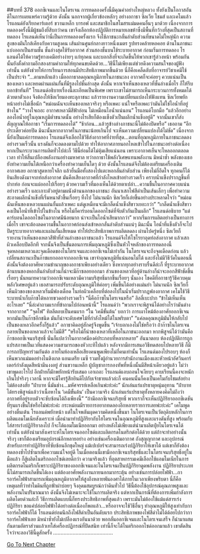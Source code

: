 ##บทที่ 378 ออกซิเจนและไนโตรเจน
การทดลองครั้งนี้มีคุณค่าอย่างใหญ่หลวง ทั้งยังเป็นโอกาสอันดีในการเผยแพร่ความรู้ด้วย ดังนั้น นอกจากผู้เกี่ยวข้องหลักๆ อย่างอกาธา ซิลเวีย ไชมส์ และเคโมแล้ว โรแลนด์ยังเรียกคาร์เตอร์ ขวานเหล็ก บารอฟ และสมาชิกในสโมสรแม่มดคนอื่นๆ มาด้วย เนื่องจากการทดลองครั้งนี้มีผู้ชมถึงยี่สิบกว่าคน เขาจึงเลือกห้องปฏิบัติการหมายเลขห้าซึ่งมีพื้นที่กว้างที่สุดเป็นสถานที่ทดลอง
โรแลนด์เห็นว่านี่เป็นการทดลองครั้งแรก จึงใช้ภาชนะกลั่นลำดับส่วนที่ขนาดไม่ใหญ่นัก ความสูงของมันใกล้เคียงกับความสูงคน เส้นผ่านศูนย์กลางยาวหนึ่งเมตร รูปทรงคล้ายหอคอย ด้านในภาชนะแบ่งออกเป็นสามชั้น ชั้นล่างสุดใช้รับอากาศ ส่วนสองชั้นบนใช้ระบายอากาศ
ก่อนเริ่มการทดลอง โรแลนด์ได้ให้ความรู้ทางเคมีอย่างง่ายๆ แก่ทุกคน และบอกสิ่งที่จะเกิดขึ้นให้พวกเขารู้ล่วงหน้า พร้อมกันนั้นยังตั้งคำถามอีกสองสามคำถามให้ทุกคนขบคิดด้วย...วิธีนี้ไม่เพียงแต่ช่วยดึงความสนใจของผู้ฟังเท่านั้น แต่ยังช่วยให้การเรียนการสอนมีประสิทธิภาพมากขึ้นด้วย นี่ก็คือเคล็ดลับที่อาจารย์วิชาเคมีใช้เป็นประจำ
“...ตามหลักแล้ว เมื่ออกาธาลดอุณหภูมิภายในภาชนะลง อากาศก็จะค่อยๆ ควบแน่นเป็นของเหลว และหยดผ่านแผ่นกั้นที่มีรูลงไปชั้นล่างสุด ดังนั้น หากเจ้าเห็นของเหลวที่ชั้นล่างเมื่อไร ก็ให้รีบบอกข้าทันที”
โรแลนด์อธิบายเรื่องนี้ละเอียดเป็นพิเศษ เพราะเขาไม่สามารถเห็นกระบวนการทั้งหมดได้ด้วยตาตัวเอง จึงต้องให้ซิลเวียมองทะลุภาชนะ แล้วรายงานความเปลี่ยนแปลงให้ฟังแทน
ซิลเวียพยักหน้าอย่างไม่เชื่อนัก “หม่อมฉันจะเห็นของเหลวจริงๆ หรือเพคะ แน่ใจหรือเพคะว่ามันไม่ใช่ไอน้ำที่อยู่ข้างใน”
“วางใจเถอะ อากาศเหลวมีสีฟ้าอ่อน ไม่เหมือนไอน้ำแน่นอน” โรแลนด์โบกมือ “แล้วอีกอย่าง ลองไอน้ำอยู่ในอุณหภูมิต่ำขนาดนั้น อย่างไรเสียก็ต้องแข็งตัวเป็นผลึกน้ำแข็งอยู่ดี” จากนั้นเขาก็ส่งสัญญาณให้อกาธา “เริ่มการทดลองได้”
“ช้าก่อน...แล้วรูข้างล่างภาชนะนี่ไม่ต้องปิดหรือ” เธอถาม
“อีกประเดี๋ยวค่อยปิด มิฉะนั้นหากอากาศในภาชนะน้อยเกินไป จะเห็นความเปลี่ยนแปลงได้ไม่ชัด” เนื่องจากนี่ยังเป็นแค่การทดลอง โรแลนด์จึงเลือกใช้วิธีส่งอากาศที่ง่ายที่สุด...ตอนที่อุณหภูมิภายในภาชนะลดลงอย่างรวดเร็วนั้น แรงดันก็จะลดลงตามไปด้วย ทำให้อากาศภายนอกไหลเข้าไปในภาชนะอย่างต่อเนื่อง หากเป็นกระบวนการผลิตทั่วไปล่ะก็ วิธีนี้ย่อมได้ไม่คุ้มเสียแน่นอน เพราะอากาศเย็นจะไหลออกตลอดเวลา ทำให้สิ้นเปลืองพลังงานอย่างมหาศาล ทว่าอกาธาใช้พลังวิเศษแทนพลังงาน มิหนำซ้ำ พลังของเธอยังทำความเย็นได้เหนือกว่าเครื่องทำความเย็นใดๆ ด้วย ดังนั้นโรแลนด์จึงไม่ต้องเตรียมเครื่องเติมอากาศเลย
อกาธาสูดหายใจลึก แล้วยื่นมือทั้งสองไปแตะหอกลั่นลําดับส่วน
เพียงไม่กี่อึดใจ ทุกคนก็ได้ยินเสียงดังมาจากท่อส่งอากาศ มันคือเสียงอากาศที่กำลังไหลเข้าอย่างรวดเร็ว คราบน้ำแข็งปรากฏขึ้นที่ปากท่อ ก่อนจะแผ่ออกไปเรื่อยๆ ด้วยความเร็วที่มองเห็นได้ด้วยตาเปล่า...ความชื้นในอากาศควบแน่นอย่างรวดเร็ว และเกาะตัวอยู่ตามผนังด้านนอกของภาชนะ อันนาเสกไฟสีดำเป็นเส้นเล็กๆ เพื่อทำความสะอาดผลึกน้ำแข็งที่เริ่มหนาตัวขึ้นเรื่อยๆ ทิ้งไป
ไม่นานนัก ซิลเวียก็เอ่ยขึ้นอย่างประหลาดใจว่า “หม่อมฉันเห็นของเหลวบนแผ่นกั้นแล้วเพคะ แต่ดูเหมือนจะมีเกล็ดน้ำแข็งสีขาวเยอะกว่า”
“เกล็ดน้ำแข็งสีขาวคงเป็นไอน้ำที่เข้าไปในข้างใน หรือไม่ก็คาร์บอนไดออกไซด์ที่จับตัวกันเป็นผลึก” โรแลนด์อธิบาย “แต่คาร์บอนไดออกไซด์ในอากาศมีน้อยมาก น่าจะเป็นไอน้ำเสียมากกว่า”
หากเริ่มการผลิตอย่างเป็นทางการเมื่อไร เขาจะต้องลดความชื้นในอากาศก่อนส่งเข้าหอกลั่นลำดับส่วนแน่ๆ มิฉะนั้น ไอน้ำที่แข็งตัวก็จะไปปิดรูระบายอากาศและแผ่นกั้นเสียหมด ทำให้ประสิทธิภาพการผลิตลดลง
ผ่านไปครู่หนึ่ง ซิลเวียก็รายงานว่าเห็นของเหลวสีฟ้าที่ส่วนล่างของภาชนะแล้ว โรแลนด์จึงให้โซโรยาอุดท่อส่งอากาศ แล้วเสกผิวเคลือบปิดอีกที
จากนั้นจึงเป็นขั้นตอนการเพิ่มอุณหภูมิซึ่งเป็นหัวใจหลักของการทดลองนี้
จุดหลอมเหลวและจุดเดือดของไนโตรเจนและออกซิเจนไม่เท่ากัน ไนโตรเจนจะถึงจุดเดือดก่อน แล้วเปลี่ยนสถานะเป็นก๊าซแยกออกจากออกซิเจน เขาจำอุณหภูมิที่แน่นอนไม่ได้ และยังไม่มีวิธีวัดในตอนนี้ ดังนั้นจึงต้องอาศัยความชำนาญของอกาธาเพียงอย่างเดียว ซึ่งหากทุกอย่างราบรื่นดีล่ะก็ ที่รูระบายอากาศด้านบนของหอกลั่นลำดับส่วนก็น่าจะมีก๊าซลอยออกมา ส่วนของเหลวที่อยู่ด้านล่างก็น่าจะออกสีฟ้าชัดขึ้นเรื่อยๆ นั่นหมายความว่าออกซิเจนเหลวมีความบริสุทธิ์มากขึ้นเรื่อยๆ นั่นเอง
โชคดีที่อกาธารู้วิธีควบคุมพลังวิเศษอยู่แล้ว เธอสามารถปรับระดับอุณหภูมิให้ค่อยๆ เพิ่มขึ้นได้อย่างแม่นยำ ไม่นานนัก ซิลเวียก็เห็นผิวของของเหลวเริ่มมีฟองเดือด ในท่อผิวเคลือบที่ต่อลงไปในน้ำเริ่มปรากฏฟองอากาศ เคโมใช้วิธีระบายน้ำเก็บก๊าซได้หลายขวดอย่างรวดเร็ว
“นี่คือก๊าซไนโตรเจนหรือ” ลิลลี่เบะปาก “ข้าไม่เห็นเห็นอะไรเลย”
“นี่ล่ะคำถามแรกที่ข้าถามไปก่อนหน้านี้” โรแลนด์ว่า “พวกเราจะพิสูจน์ได้อย่างไรว่ามันต่างจากอากาศ”
“จุดไฟ” ทิลลีตอบเป็นคนแรก “ใน ‘เคมีขั้นต้น’ บอกว่า การเผาไหม้ต้องอาศัยออกซิเจน หากมันเป็นก๊าซอีกชนิด มันก็น่าจะดับเศษไม้ที่กำลังไหม้ได้ในพริบตา”
“แค่ลดอุณหภูมิมันให้กลับไปเป็นของเหลวอีกครั้งก็รู้แล้ว” อกาธาคิดอยู่สักครู่จึงพูดขึ้น “เจ้าบอกเองไม่ใช่หรือว่า ถ้าก๊าซไนโตรเจนกลายเป็นของเหลวแล้วจะไม่มีสี”
“หรือไม่ก็นำของเหลวที่เหลือในภาชนะออกมา หากพิสูจน์ได้ว่ามันคือก๊าซออกซิเจนบริสุทธิ์ นั่นก็แปลว่าในอากาศมีองค์ประกอบที่หลากหลาย” อันนาตอบ
ห้องปฏิบัติการถูกแปรสภาพเป็นเวทีแสดงความสามารถของหัวกะทิไปแล้ว หลังจากมีการเสนอวิธีทดสอบไปหลายวิธี ก็มีการถกปัญหาร่วมกันต่อ ภายในห้องเหลือเสียงคนพูดเพียงไม่กี่คนเท่านั้น โรแลนด์มองไปรอบๆ ห้องก็เห็นพวกแม่มดอย่างไนติงเกล แอนเดรีย เมซี รวมทั้งผู้อำนวยการสำนักงานเมืองและหัวหน้าอัศวินคาร์เตอร์กำลังผุดสีหน้ามึนงงอยู่ ส่วนขวานเหล็ก ผู้บัญชาการกองทัพที่หนึ่งนั้นมีสีหน้าเดียวอยู่แล้ว ไม่ว่าเขาพูดอะไรไป อีกฝ่ายก็มักพยักหน้ารับเสมอ
เอาเถอะ โรแลนด์แอบถอนใจเงียบๆ คาบเรียนนี้คงจะหนักเกินไปจริงๆ
เวลานี้ หากจะมีใครรู้สึกยินดีไปกับเจ้าชายแล้วล่ะก็ คนคนนั้นก็คงเป็นเคโมกับไชมส์อย่างไม่ต้องสงสัย
“ฝ่าบาท นี่มันช่าง...มหัศจรรย์เหลือเกินพ่ะย่ะค่ะ” นักเล่นแร่แปรธาตุหนุ่มอุทาน “ฝ่าบาทได้ทรงพิสูจน์แล้วว่าเนื้อหาใน ‘เคมีขั้นต้น’ เป็นความจริง นักเล่นแร่แปรธาตุทั้งหลายคงคิดไม่ถึงว่า อากาศที่อยู่รอบตัวจะซับซ้อนได้ถึงเพียงนี้”
“ถ้ามีออกซิเจนบริสุทธิ์ พวกเราก็จะเห็นปฏิกิริยาออกซิเดชันที่รุนแรงขึ้นใช่หรือไม่พ่ะย่ะค่ะ กระหม่อมมีรายการอยากทดลองอีกหลายรายการเลยพ่ะย่ะค่ะ” เคโมพูดอย่างตื่นเต้น
โรแลนด์พยักหน้า แต่ในใจพลันผุดความคิดหนึ่งขึ้นมา
ไนโตรเจนเป็นวัตถุดิบหลักในการผลิตแอมโมเนียสังเคราะห์ เมื่อนำมาทำปฏิกิริยากับไฮโดรเจนในอุณหภูมิที่สูงและแรงดันที่สูง พร้อมกับใส่สารเร่งปฏิกิริยาลงไป ก็จะได้แอมโมเนียออกมา อย่างหลังไม่เพียงแต่นำมาผลิตปุ๋ยไนโตรเจนได้เท่านั้น แต่ยังนำมาสังเคราะห์ไนโตรเจนออกไซด์และผลิตกรดไนตริกต่อได้ด้วย แต่ถ้าจะทำอย่างนั้นจริงๆ เขาก็ต้องเตรียมอุปกรณ์อีกหลายอย่าง อย่างเช่นเครื่องเติมอากาศ ถังสุญญากาศ และอุปกรณ์สำหรับการทำปฏิกิริยาที่ซับซ้อนอีกชุดใหญ่ แม้เปเปอร์จะสามารถเร่งปฏิกิริยาให้เขาได้ แต่เขาก็ยังต้องทดลองซ้ำไปซ้ำมาเพื่อความแน่ใจอยู่ดี
ในเมื่อตอนนี้เขามีออกซิเจนบริสุทธิ์และไนโตรเจนบริสุทธิ์อยู่ในมือแล้ว ก็สู้ผลิตไนตริกออกไซด์เลยดีกว่า
ความจริงแล้ว ที่อุตสาหกรรมเคมีเลือกใช้แอมโมเนียในการผลิตกรดไนตริกก็เพราะปฏิกิริยาของออกซิเจนและไนโตรเจนเป็นปฏิกิริยาดูดพลังงาน ปฏิกิริยาประเภทนี้ไม่สามารถเกิดขึ้นได้เอง แต่ต้องอาศัยพลังงานภายนอกมากระตุ้น อย่างเช่นการปล่อยไฟฟ้า...การอาร์คไฟฟ้าสามารถเพิ่มอุณหภูมิอากาศให้สูงถึงหลายพันองศาได้ภายในเวลาเพียงพริบตา นี่ก็คือเหตุผลที่ว่าทำไมดินที่ถูกฟ้าผ่าบ่อยๆ จึงอุดมสมบูรณ์กว่าดินทั่วไป วิธีนี้ต้องใช้อุปกรณ์คุณภาพสูงและพลังงานในปริมาณมาก ดังนั้นจึงไม่เหมาะจะใช้ในการผลิตจริง
แต่หากเป็นกรณีที่ต้องการเพิ่มกำลังการผลิตโดยด่วนล่ะก็ วิธีการผลิตแบบนี้ก็ทรงประสิทธิภาพที่สุดแล้ว เพราะมันไม่ต้องใช้แม้แต่สารเร่งปฏิกิริยา ขอแค่ปล่อยไฟฟ้าได้อย่างต่อเนื่องก็พอแล้ว...หรืออาจจะใช้วิธีอื่นๆ ทำอุณหภูมิให้สูงเท่ากับการอาร์คไฟฟ้าก็ได้
โรแลนด์ย่อมนึกถึงไฟสีดำเป็นอันดับแรก
ประสิทธิภาพของไฟสีดำไม่ได้ด้อยไปกว่าการอาร์คไฟฟ้าเลย มิหนำซ้ำยังไม่เปลืองแรงอันนาด้วย พอกลั่นออกซิเจนและไนโตรเจนเสร็จ ก็นำมาผสมกันตามอัตราส่วนแล้วเทใส่เครื่องปฏิกรณ์ที่ปิดสนิท เท่านี้ก็จะได้ไนตริกออกไซด์ออกมาแล้ว
เขาตัดสินใจว่าจะลองวิธีนี้ดูสักครั้ง
………………………………….




[Go To Next Chapter]( ./291.md)